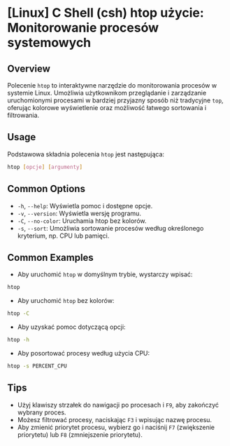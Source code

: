 # [Linux] C Shell (csh) htop użycie: Monitorowanie procesów systemowych

## Overview
Polecenie `htop` to interaktywne narzędzie do monitorowania procesów w systemie Linux. Umożliwia użytkownikom przeglądanie i zarządzanie uruchomionymi procesami w bardziej przyjazny sposób niż tradycyjne `top`, oferując kolorowe wyświetlenie oraz możliwość łatwego sortowania i filtrowania.

## Usage
Podstawowa składnia polecenia `htop` jest następująca:

```bash
htop [opcje] [argumenty]
```

## Common Options
- `-h`, `--help`: Wyświetla pomoc i dostępne opcje.
- `-v`, `--version`: Wyświetla wersję programu.
- `-C`, `--no-color`: Uruchamia htop bez kolorów.
- `-s`, `--sort`: Umożliwia sortowanie procesów według określonego kryterium, np. CPU lub pamięci.

## Common Examples
- Aby uruchomić `htop` w domyślnym trybie, wystarczy wpisać:

```bash
htop
```

- Aby uruchomić `htop` bez kolorów:

```bash
htop -C
```

- Aby uzyskać pomoc dotyczącą opcji:

```bash
htop -h
```

- Aby posortować procesy według użycia CPU:

```bash
htop -s PERCENT_CPU
```

## Tips
- Użyj klawiszy strzałek do nawigacji po procesach i `F9`, aby zakończyć wybrany proces.
- Możesz filtrować procesy, naciskając `F3` i wpisując nazwę procesu.
- Aby zmienić priorytet procesu, wybierz go i naciśnij `F7` (zwiększenie priorytetu) lub `F8` (zmniejszenie priorytetu).